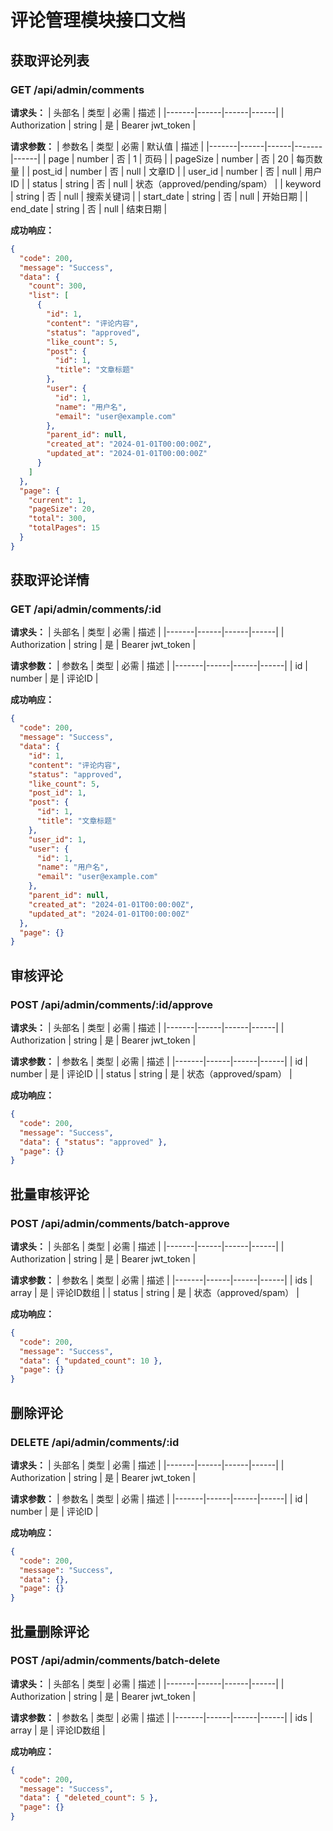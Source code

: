 # 评论管理模块接口文档

## 获取评论列表

### GET /api/admin/comments

**请求头：**
| 头部名 | 类型 | 必需 | 描述 |
|-------|------|------|------|
| Authorization | string | 是 | Bearer jwt_token |

**请求参数：**
| 参数名 | 类型 | 必需 | 默认值 | 描述 |
|-------|------|------|-------|------|
| page | number | 否 | 1 | 页码 |
| pageSize | number | 否 | 20 | 每页数量 |
| post_id | number | 否 | null | 文章ID |
| user_id | number | 否 | null | 用户ID |
| status | string | 否 | null | 状态（approved/pending/spam） |
| keyword | string | 否 | null | 搜索关键词 |
| start_date | string | 否 | null | 开始日期 |
| end_date | string | 否 | null | 结束日期 |

**成功响应：**
```json
{
  "code": 200,
  "message": "Success",
  "data": {
    "count": 300,
    "list": [
      {
        "id": 1,
        "content": "评论内容",
        "status": "approved",
        "like_count": 5,
        "post": {
          "id": 1,
          "title": "文章标题"
        },
        "user": {
          "id": 1,
          "name": "用户名",
          "email": "user@example.com"
        },
        "parent_id": null,
        "created_at": "2024-01-01T00:00:00Z",
        "updated_at": "2024-01-01T00:00:00Z"
      }
    ]
  },
  "page": {
    "current": 1,
    "pageSize": 20,
    "total": 300,
    "totalPages": 15
  }
}
```

## 获取评论详情

### GET /api/admin/comments/:id

**请求头：**
| 头部名 | 类型 | 必需 | 描述 |
|-------|------|------|------|
| Authorization | string | 是 | Bearer jwt_token |

**请求参数：**
| 参数名 | 类型 | 必需 | 描述 |
|-------|------|------|------|
| id | number | 是 | 评论ID |

**成功响应：**
```json
{
  "code": 200,
  "message": "Success",
  "data": {
    "id": 1,
    "content": "评论内容",
    "status": "approved",
    "like_count": 5,
    "post_id": 1,
    "post": {
      "id": 1,
      "title": "文章标题"
    },
    "user_id": 1,
    "user": {
      "id": 1,
      "name": "用户名",
      "email": "user@example.com"
    },
    "parent_id": null,
    "created_at": "2024-01-01T00:00:00Z",
    "updated_at": "2024-01-01T00:00:00Z"
  },
  "page": {}
}
```

## 审核评论

### POST /api/admin/comments/:id/approve

**请求头：**
| 头部名 | 类型 | 必需 | 描述 |
|-------|------|------|------|
| Authorization | string | 是 | Bearer jwt_token |

**请求参数：**
| 参数名 | 类型 | 必需 | 描述 |
|-------|------|------|------|
| id | number | 是 | 评论ID |
| status | string | 是 | 状态（approved/spam） |

**成功响应：**
```json
{
  "code": 200,
  "message": "Success",
  "data": { "status": "approved" },
  "page": {}
}
```

## 批量审核评论

### POST /api/admin/comments/batch-approve

**请求头：**
| 头部名 | 类型 | 必需 | 描述 |
|-------|------|------|------|
| Authorization | string | 是 | Bearer jwt_token |

**请求参数：**
| 参数名 | 类型 | 必需 | 描述 |
|-------|------|------|------|
| ids | array | 是 | 评论ID数组 |
| status | string | 是 | 状态（approved/spam） |

**成功响应：**
```json
{
  "code": 200,
  "message": "Success",
  "data": { "updated_count": 10 },
  "page": {}
}
```

## 删除评论

### DELETE /api/admin/comments/:id

**请求头：**
| 头部名 | 类型 | 必需 | 描述 |
|-------|------|------|------|
| Authorization | string | 是 | Bearer jwt_token |

**请求参数：**
| 参数名 | 类型 | 必需 | 描述 |
|-------|------|------|------|
| id | number | 是 | 评论ID |

**成功响应：**
```json
{
  "code": 200,
  "message": "Success",
  "data": {},
  "page": {}
}
```

## 批量删除评论

### POST /api/admin/comments/batch-delete

**请求头：**
| 头部名 | 类型 | 必需 | 描述 |
|-------|------|------|------|
| Authorization | string | 是 | Bearer jwt_token |

**请求参数：**
| 参数名 | 类型 | 必需 | 描述 |
|-------|------|------|------|
| ids | array | 是 | 评论ID数组 |

**成功响应：**
```json
{
  "code": 200,
  "message": "Success",
  "data": { "deleted_count": 5 },
  "page": {}
}